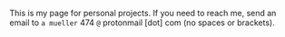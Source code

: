 This is my page for personal projects. If you need to reach me, send an email to ```a mueller``` 474 `@` protonmail [dot] com (no spaces or brackets).
